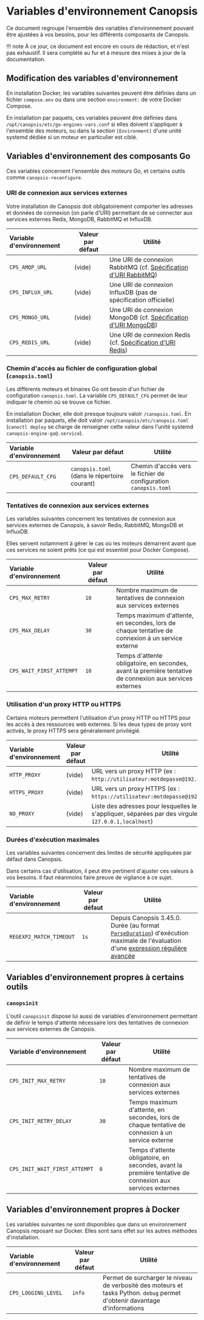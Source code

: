 # Variables d'environnement Canopsis

Ce document regroupe l'ensemble des variables d'environnement pouvant être ajustées à vos besoins, pour les différents composants de Canopsis.

!!! note
    À ce jour, ce document est encore en cours de rédaction, et n'est pas exhaustif. Il sera complété au fur et à mesure des mises à jour de la documentation.

## Modification des variables d'environnement

En installation Docker, les variables suivantes peuvent être définies dans un fichier `compose.env` ou dans une section `environment:` de votre Docker Compose.

En installation par paquets, ces variables peuvent être définies dans `/opt/canopsis/etc/go-engines-vars.conf` si elles doivent s'appliquer à l'ensemble des moteurs, ou dans la section `[Environment]` d'une unité systemd dédiée si un moteur en particulier est ciblé.

## Variables d'environnement des composants Go

Ces variables concernent l'ensemble des moteurs Go, et certains outils comme `canopsis-reconfigure`.

### URI de connexion aux services externes

Votre installation de Canopsis doit obligatoirement comporter les adresses et données de connexion (on parle d'URI) permettant de se connecter aux services externes Redis, MongoDB, RabbitMQ et InfluxDB.

| Variable d'environnement | Valeur par défaut | Utilité |
|:-------------------------|-------------------|---------|
| `CPS_AMQP_URL` | (vide) | Une URI de connexion RabbitMQ (cf. [Spécification d'URI RabbitMQ](https://www.rabbitmq.com/uri-spec.html)) |
| `CPS_INFLUX_URL` | (vide) | Une URI de connexion InfluxDB (pas de spécification officielle) |
| `CPS_MONGO_URL` | (vide) | Une URI de connexion MongoDB (cf. [Spécification d'URI MongoDB](https://docs.mongodb.com/v3.6/reference/connection-string/)) |
| `CPS_REDIS_URL` | (vide) | Une URI de connexion Redis (cf. [Spécification d'URI Redis](https://www.iana.org/assignments/uri-schemes/prov/redis)) |

### Chemin d'accès au fichier de configuration global (`canopsis.toml`)

Les différents moteurs et binaires Go ont besoin d'un fichier de configuration `canopsis.toml`. La variable `CPS_DEFAULT_CFG` permet de leur indiquer le chemin où se trouve ce fichier.

En installation Docker, elle doit presque toujours valoir `/canopsis.toml`. En installation par paquets, elle doit valoir `/opt/canopsis/etc/canopsis.toml` (`canoctl deploy` se charge de renseigner cette valeur dans l'unité systemd `canopsis-engine-go@.service`).

| Variable d'environnement | Valeur par défaut | Utilité |
|:-------------------------|-------------------|---------|
| `CPS_DEFAULT_CFG` | `canopsis.toml` (dans le répertoire courant) | Chemin d'accès vers le fichier de configuration `canopsis.toml` |

### Tentatives de connexion aux services externes

Les variables suivantes concernent les tentatives de connexion aux services externes de Canopsis, à savoir Redis, RabbitMQ, MongoDB et InfluxDB.

Elles servent notamment à gérer le cas où les moteurs démarrent avant que ces services ne soient prêts (ce qui est essentiel pour Docker Compose).

| Variable d'environnement | Valeur par défaut | Utilité |
|:-------------------------|-------------------|---------|
| `CPS_MAX_RETRY` | `10` | Nombre maximum de tentatives de connexion aux services externes |
| `CPS_MAX_DELAY` | `30` | Temps maximum d'attente, en secondes, lors de chaque tentative de connexion à un service externe |
| `CPS_WAIT_FIRST_ATTEMPT` | `10` | Temps d'attente obligatoire, en secondes, avant la première tentative de connexion aux services externes |

### Utilisation d'un proxy HTTP ou HTTPS

Certains moteurs permettent l'utilisation d'un proxy HTTP ou HTTPS pour les accès à des ressources web externes. Si les deux types de proxy sont activés, le proxy HTTPS sera généralement privilégié.

| Variable d'environnement | Valeur par défaut | Utilité |
|:-------------------------|-------------------|---------|
| `HTTP_PROXY` | (vide) | URL vers un proxy HTTP (ex : `http://utilisateur:motdepasse@192.168.0.253:3128/`) |
| `HTTPS_PROXY` | (vide) | URL vers un proxy HTTPS (ex : `https://utilisateur:motdepasse@192.168.0.253:3128/`) |
| `NO_PROXY` | (vide) | Liste des adresses pour lesquelles le proxy ne doit **pas** s'appliquer, séparées par des virgules (ex : `127.0.0.1,localhost`) |

### Durées d'exécution maximales

Les variables suivantes concernent des limites de sécurité appliquées par défaut dans Canopsis.

Dans certains cas d'utilisation, il peut être pertinent d'ajuster ces valeurs à vos besoins. Il faut néanmoins faire preuve de vigilance à ce sujet.

| Variable d'environnement | Valeur par défaut | Utilité |
|:-------------------------|-------------------|---------|
| `REGEXP2_MATCH_TIMEOUT` | `1s` | Depuis Canopsis 3.45.0. Durée (au format [`ParseDuration`](https://golang.org/pkg/time/#ParseDuration)) d'exécution maximale de l'évaluation d'une [expression régulière avancée](../../guide-utilisation/formats-et-syntaxe/format-regex.md) |

## Variables d'environnement propres à certains outils

### `canopsinit`

L'outil `canopsinit` dispose lui aussi de variables d'environnement permettant de définir le temps d'attente nécessaire lors des tentatives de connexion aux services externes de Canopsis.

| Variable d'environnement | Valeur par défaut | Utilité |
|:-------------------------|-------------------|---------|
| `CPS_INIT_MAX_RETRY` | `10` | Nombre maximum de tentatives de connexion aux services externes |
| `CPS_INIT_RETRY_DELAY` | `30` | Temps maximum d'attente, en secondes, lors de chaque tentative de connexion à un service externe |
| `CPS_INIT_WAIT_FIRST_ATTEMPT` | `0` | Temps d'attente obligatoire, en secondes, avant la première tentative de connexion aux services externes |

## Variables d'environnement propres à Docker

Les variables suivantes ne sont disponibles que dans un environnement Canopsis reposant sur Docker. Elles sont sans effet sur les autres méthodes d'installation.

| Variable d'environnement | Valeur par défaut | Utilité |
|:-------------------------|-------------------|---------|
| `CPS_LOGGING_LEVEL` | `info` | Permet de surcharger le niveau de verbosité des moteurs et tasks Python. `debug` permet d'obtenir davantage d'informations |
